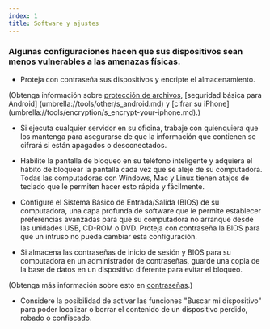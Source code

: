 ```yaml
---
index: 1
title: Software y ajustes
---
```

### Algunas configuraciones hacen que sus dispositivos sean menos vulnerables a las amenazas físicas.

- Proteja con contraseña sus dispositivos y encripte el almacenamiento.

(Obtenga información sobre [protección de archivos](umbrella://information/protecting-files), [seguridad básica para Android] (umbrella://tools/other/s_android.md) y [cifrar su iPhone]  (umbrella://tools/encryption/s_encrypt-your-iphone.md).)

- Si ejecuta cualquier servidor en su oficina, trabaje con quienquiera que los mantenga para asegurarse de que la información que contienen se cifrará si están apagados o desconectados.

- Habilite la pantalla de bloqueo en su teléfono inteligente y adquiera el hábito de bloquear la pantalla cada vez que se aleje de su computadora. Todas las computadoras con Windows, Mac y Linux tienen atajos de teclado que le permiten hacer esto rápida y fácilmente.

- Configure el Sistema Básico de Entrada/Salida (BIOS) de su computadora, una capa profunda de software que le permite establecer preferencias avanzadas para que su computadora no arranque desde las unidades USB, CD-ROM o DVD. Proteja con contraseña la BIOS para que un intruso no pueda cambiar esta configuración.

- Si almacena las contraseñas de inicio de sesión y BIOS para su computadora en un administrador de contraseñas, guarde una copia de la base de datos en un dispositivo diferente para evitar el bloqueo.

(Obtenga más información sobre esto en [contraseñas](umbrella://information/passwords/advanced).)

- Considere la posibilidad de activar las funciones "Buscar mi dispositivo" para poder localizar o borrar el contenido de un dispositivo perdido, robado o confiscado.